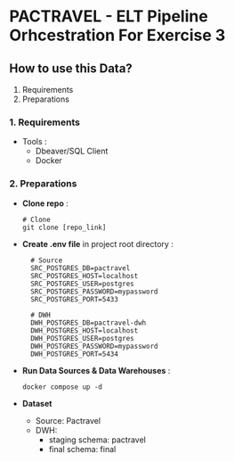 # PACTRAVEL - ELT Pipeline Orhcestration For Exercise 3

## How to use this Data?

1. Requirements
2. Preparations

### 1. Requirements

- Tools :
  - Dbeaver/SQL Client
  - Docker

### 2. Preparations

- **Clone repo** :
  
  ```
  # Clone
  git clone [repo_link]
  ```

- **Create .env file** in project root directory :
  
  ```
    # Source
    SRC_POSTGRES_DB=pactravel
    SRC_POSTGRES_HOST=localhost
    SRC_POSTGRES_USER=postgres
    SRC_POSTGRES_PASSWORD=mypassword
    SRC_POSTGRES_PORT=5433
  
    # DWH
    DWH_POSTGRES_DB=pactravel-dwh
    DWH_POSTGRES_HOST=localhost
    DWH_POSTGRES_USER=postgres
    DWH_POSTGRES_PASSWORD=mypassword
    DWH_POSTGRES_PORT=5434
  ```

- **Run Data Sources & Data Warehouses** :
  
  ```
  docker compose up -d
  ```

- **Dataset**
  
  - Source: Pactravel
  - DWH:
    - staging schema: pactravel
    - final schema: final